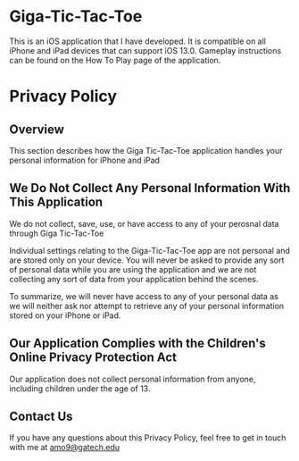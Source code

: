 # Giga-Tic-Tac-Toe
This is an iOS application that I have developed. It is compatible on all iPhone and iPad devices that can support iOS 13.0. Gameplay instructions can be found on the How To Play page of the application.

# Privacy Policy
## Overview

This section describes how the Giga Tic-Tac-Toe application handles your personal information for iPhone and iPad

## We Do Not Collect Any Personal Information With This Application

We do not collect, save, use, or have access to any of your perosnal data through Giga Tic-Tac-Toe

Individual settings relating to the Giga-Tic-Tac-Toe app are not personal and are stored only on your device. You will never be asked to provide any sort of personal data while you are using the application and we are not collecting any sort of data from your application behind the scenes.

To summarize, we will never have access to any of your personal data as we will neither ask nor attempt to retrieve any of your personal information stored on your iPhone or iPad.

## Our Application Complies with the Children's Online Privacy Protection Act

Our application does not collect personal information from anyone, including children under the age of 13.

## Contact Us

If you have any questions about this Privacy Policy, feel free to get in touch with me at amo9@gatech.edu
